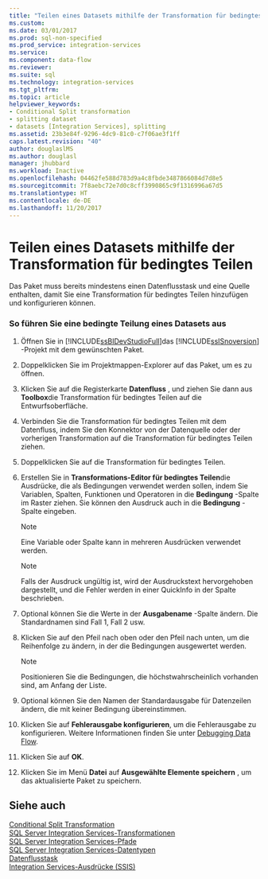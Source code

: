 ```yaml
---
title: "Teilen eines Datasets mithilfe der Transformation für bedingtes Teilen | Microsoft-Dokumentation"
ms.custom: 
ms.date: 03/01/2017
ms.prod: sql-non-specified
ms.prod_service: integration-services
ms.service: 
ms.component: data-flow
ms.reviewer: 
ms.suite: sql
ms.technology: integration-services
ms.tgt_pltfrm: 
ms.topic: article
helpviewer_keywords:
- Conditional Split transformation
- splitting dataset
- datasets [Integration Services], splitting
ms.assetid: 23b3e84f-9296-4dc9-81c0-c7f06ae3f1ff
caps.latest.revision: "40"
author: douglaslMS
ms.author: douglasl
manager: jhubbard
ms.workload: Inactive
ms.openlocfilehash: 04462fe588d783d9a4c8fbde3487866084d7d8e5
ms.sourcegitcommit: 7f8aebc72e7d0c8cff3990865c9f1316996a67d5
ms.translationtype: HT
ms.contentlocale: de-DE
ms.lasthandoff: 11/20/2017
---
```

# <a name="split-a-dataset-by-using-the-conditional-split-transformation"></a>Teilen eines Datasets mithilfe der Transformation für bedingtes Teilen
  Das Paket muss bereits mindestens einen Datenflusstask und eine Quelle enthalten, damit Sie eine Transformation für bedingtes Teilen hinzufügen und konfigurieren können.  
  
### <a name="to-conditionally-split-a-dataset"></a>So führen Sie eine bedingte Teilung eines Datasets aus  
  
1.  Öffnen Sie in [!INCLUDE[ssBIDevStudioFull](../../../includes/ssbidevstudiofull-md.md)]das [!INCLUDE[ssISnoversion](../../../includes/ssisnoversion-md.md)] -Projekt mit dem gewünschten Paket.  
  
2.  Doppelklicken Sie im Projektmappen-Explorer auf das Paket, um es zu öffnen.  
  
3.  Klicken Sie auf die Registerkarte **Datenfluss** , und ziehen Sie dann aus **Toolbox**die Transformation für bedingtes Teilen auf die Entwurfsoberfläche.  
  
4.  Verbinden Sie die Transformation für bedingtes Teilen mit dem Datenfluss, indem Sie den Konnektor von der Datenquelle oder der vorherigen Transformation auf die Transformation für bedingtes Teilen ziehen.  
  
5.  Doppelklicken Sie auf die Transformation für bedingtes Teilen.  
  
6.  Erstellen Sie in **Transformations-Editor für bedingtes Teilen**die Ausdrücke, die als Bedingungen verwendet werden sollen, indem Sie Variablen, Spalten, Funktionen und Operatoren in die **Bedingung** -Spalte im Raster ziehen. Sie können den Ausdruck auch in die **Bedingung** -Spalte eingeben.  
  
    > [!NOTE]  
    >  Eine Variable oder Spalte kann in mehreren Ausdrücken verwendet werden.  
  
    > [!NOTE]  
    >  Falls der Ausdruck ungültig ist, wird der Ausdruckstext hervorgehoben dargestellt, und die Fehler werden in einer QuickInfo in der Spalte beschrieben.  
  
7.  Optional können Sie die Werte in der **Ausgabename** -Spalte ändern. Die Standardnamen sind Fall 1, Fall 2 usw.  
  
8.  Klicken Sie auf den Pfeil nach oben oder den Pfeil nach unten, um die Reihenfolge zu ändern, in der die Bedingungen ausgewertet werden.  
  
    > [!NOTE]  
    >  Positionieren Sie die Bedingungen, die höchstwahrscheinlich vorhanden sind, am Anfang der Liste.  
  
9. Optional können Sie den Namen der Standardausgabe für Datenzeilen ändern, die mit keiner Bedingung übereinstimmen.  
  
10. Klicken Sie auf **Fehlerausgabe konfigurieren**, um die Fehlerausgabe zu konfigurieren. Weitere Informationen finden Sie unter [Debugging Data Flow](../../../integration-services/troubleshooting/debugging-data-flow.md).  
  
11. Klicken Sie auf **OK**.  
  
12. Klicken Sie im Menü **Datei** auf **Ausgewählte Elemente speichern** , um das aktualisierte Paket zu speichern.  
  
## <a name="see-also"></a>Siehe auch  
 [Conditional Split Transformation](../../../integration-services/data-flow/transformations/conditional-split-transformation.md)   
 [SQL Server Integration Services-Transformationen](../../../integration-services/data-flow/transformations/integration-services-transformations.md)   
 [SQL Server Integration Services-Pfade](../../../integration-services/data-flow/integration-services-paths.md)   
 [SQL Server Integration Services-Datentypen](../../../integration-services/data-flow/integration-services-data-types.md)   
 [Datenflusstask](../../../integration-services/control-flow/data-flow-task.md)   
 [Integration Services-Ausdrücke &#40;SSIS&#41;](../../../integration-services/expressions/integration-services-ssis-expressions.md)  
  
  
